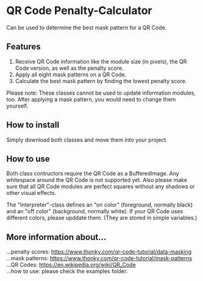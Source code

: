 # QR Code Penalty-Calculator
Can be used to determine the best mask pattern for a QR Code.

## Features
1. Receive QR Code information like the module size (in pixels), the QR Code version, as well as the penalty score.
2. Apply all eight mask patterns on a QR Code.
3. Calculate the best mask pattern by finding the lowest penalty score.

Please note: These classes cannot be used to update information modules, too. After applying a mask pattern, you would need to change them yourself.

## How to install
Simply download both classes and move them into your project.

## How to use
Both class contructors require the QR Code as a BufferedImage. Any whitespace around the QR Code is not supported yet.
Also please make sure that all QR Code modules are perfect squares without any shadows or other visual effects.

The "Interpreter"-class defines an "on color" (foreground, normally black) and an "off color" (background, normally white). If your QR Code uses different colors, please upddate them. (They are stored in simple variables.)

## More information about…
…penalty scores: https://www.thonky.com/qr-code-tutorial/data-masking<br>
…mask patterns: https://www.thonky.com/qr-code-tutorial/mask-patterns<br>
…QR Codes: https://en.wikipedia.org/wiki/QR_Code<br>
…how to use: please check the examples folder.
